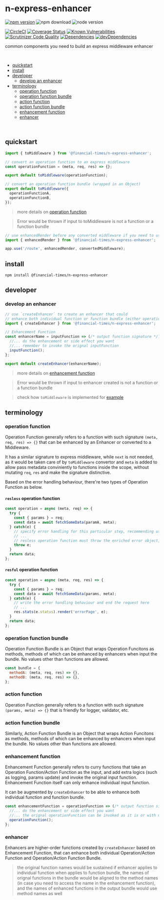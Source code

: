 # n-express-enhancer 

[![npm version](https://badge.fury.io/js/%40financial-times%2Fn-express-enhancer.svg)](https://badge.fury.io/js/%40financial-times%2Fn-express-enhancer)
![npm download](https://img.shields.io/npm/dm/@financial-times/n-express-enhancer.svg)
![node version](https://img.shields.io/node/v/@financial-times/n-express-enhancer.svg)


[![CircleCI](https://circleci.com/gh/Financial-Times/n-express-enhancer.svg?style=shield)](https://circleci.com/gh/Financial-Times/n-express-enhancer)
[![Coverage Status](https://coveralls.io/repos/github/Financial-Times/n-express-enhancer/badge.svg?branch=master)](https://coveralls.io/github/Financial-Times/n-express-enhancer?branch=master)
[![Known Vulnerabilities](https://snyk.io/test/github/Financial-Times/n-express-enhancer/badge.svg)](https://snyk.io/test/github/Financial-Times/n-express-enhancer)
[![Scrutinizer Code Quality](https://scrutinizer-ci.com/g/Financial-Times/n-express-enhancer/badges/quality-score.png?b=master)](https://scrutinizer-ci.com/g/Financial-Times/n-express-enhancer/?branch=master)
[![Dependencies](https://david-dm.org/Financial-Times/n-express-enhancer.svg)](https://david-dm.org/Financial-Times/n-express-enhancer)
[![devDependencies](https://david-dm.org/Financial-Times/n-express-enhancer/dev-status.svg)](https://david-dm.org/Financial-Times/n-express-enhancer?type=dev)

common components you need to build an express middleware enhancer

<br>

- [quickstart](#quickstart)
- [install](#install)
- [developer](#developer)
  * [develop an enhancer](#develop-an-enhancer)
- [terminology](#terminology)
  * [operation function](#operation-function)
  * [operation function bundle](#operation-function-bundle)
  * [action function](#action-function)
  * [action function bundle](#action-function-bundle)
  * [enhancement function](#enhancement-function)
  * [enhancer](#enhancer)

<br>

## quickstart
```js
import { toMiddleware } from '@financial-times/n-express-enhancer';

// convert an operation function to an express middleware
const operationFunction = (meta, req, res) => {};

export default toMiddleware(operationFunction);

// convert an operation function bundle (wrapped in an Object)
export default toMiddleware({
  operationFunctionA,
  operationFunctionB,
});
```
> more details on [operation function](#operation-function)

> Error would be thrown if input to toMiddleware is not a function or a function bundle

```js
// use enhancedRender before any converted middleware if you need to use `res.render`
import { enhancedRender } from '@financial-times/n-express-enhancer';

app.use('/route', enhancedRender, convertedMiddleware);
```

## install
```shell
npm install @financial-times/n-express-enhancer
```

## developer

### develop an enhancer
```js
// use `createEnhancer` to create an enhancer that could 
// enhance both individual function or function bundle (either operation or action)
import { createEnhancer } from '@financial-times/n-express-enhancer';

// Enhancement Function
const enhancerName = inputFunction => (/* output function signature */) => {
  //... do the enhancement or side effect you want
  //... remember to invoke the orignal inputFunction
  inputFunction();
};

export default createEnhancer(enhancerName);
```

> more details on [enhancement function](#enhancement-function)

> Error would be thrown if input to enhancer created is not a function or a function bundle

> check how `toMiddleware` is implemented for [example](/src/convertor.js)


## terminology

### operation function

Operation Function generally refers to a function with such signature `(meta, req, res) => {}` that can be enhanced by an Enhancer or converted to a Middleware. 

It has a similar signature to express middleware, while `next` is not needed, as it would be taken care of by `toMiddleware` convertor and `meta` is added to allow pass metadata conviniently to functions inside the scope, without mutating `req`, `res` and make the signature distinctive.

Based on the error handling behaviour, there're two types of Operation Function as below.

#### `resless` operation function

```js
const operation = async (meta, req) => {
  try {
    const { params } = req;
    const data = await fetchSomeData(paramA, meta);
  } catch(e) {
    // specify error handling for this particular step, recommending use `n-error`
    // ...
    // resless operation function must throw the enriched error object, and it would be forwarded to the errorHandler middleware
    throw e;
  }
  return data;
};
```

#### `resful` operation function

```js
const operation = async (meta, req, res) => {
  try {
    const { params } = req;
    const data = await fetchSomeData(params, meta);
  } catch(e) {
    // write the error handling behaviour and end the request here
    // ...
    res.stats(e.status).render('errorPage', e);
  }
  return data;
};
```

### operation function bundle

Operation Function Bundle is an Object that wraps Operation Funcitons as methods, methods of which can be enhanced by enhancers when input the bundle. No values other than functions are allowed.

```js
const bundle = {
  methodA: (meta, req, res) => {},
  methodB: (meta, req, res) => {},
};
```

### action function

Operation Function generally refers to a function with such signature `(params, meta) => {}` that is friendly for logger, validator, etc. 

### action function bundle

Similarly, Action Function Bundle is an Object that wraps Action Funcitons as methods, methods of which can be enhanced by enhancers when input the bundle. No values other than functions are allowed.

### enhancement function

Enhancement Function generally refers to curry functions that take an Operation Function/Action Function as the input, and add extra logics (such as logging, params update) and invoke the original input function. Enhancement Function itself can only enhance individual input function. 

It can be augmented by `createEnhancer` to be able to enhance both individual function and function bundle. 

```js
const enhancementFunction = operationFunction => (/* output function signature */) => {
  //... do the enhancement or side effect you want
  //... the orignal operationFunction can be invoked as it is or with updated params
  operationFunction();
};
```

### enhancer

Enhancers are higher-order functions created by `createEnhancer` based on Enhancement Function, that can enhance both individual Operation/Action Function and Operation/Action Function Bundle.

> the original function names would be sustained if enhancer applies to individual function
> when applies to function bundle, the names of orignal functions in the bundle would be aligned to the method names (in case you need to access the name in the enhancement function), and the names of enhanced functions in the output bundle would use method names as well

